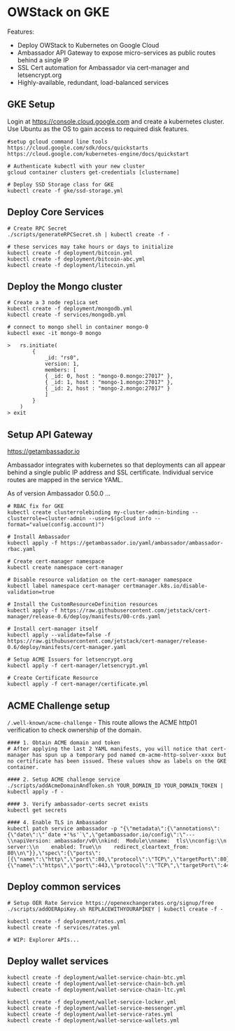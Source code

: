 # OWStack on GKE

Features:
- Deploy OWStack to Kubernetes on Google Cloud
- Ambassador API Gateway to expose micro-services as public routes behind a single IP
- SSL Cert automation for Ambassador via cert-manager and letsencrypt.org
- Highly-available, redundant, load-balanced services

## GKE Setup

Login at https://console.cloud.google.com and create a kubernetes cluster. Use Ubuntu as the OS to gain access to required disk features.
```
#setup gcloud command line tools
https://cloud.google.com/sdk/docs/quickstarts
https://cloud.google.com/kubernetes-engine/docs/quickstart

# Authenticate kubectl with your new cluster
gcloud container clusters get-credentials [clustername]

# Deploy SSD Storage class for GKE
kubectl create -f gke/ssd-storage.yml
```

## Deploy Core Services
```
# Create RPC Secret
./scripts/generateRPCSecret.sh | kubectl create -f -

# these services may take hours or days to initialize
kubectl create -f deployment/bitcoin.yml
kubectl create -f deployment/bitcoin-abc.yml
kubectl create -f deployment/litecoin.yml

```

## Deploy the Mongo cluster
```
# Create a 3 node replica set
kubectl create -f deployment/mongodb.yml
kubectl create -f services/mongodb.yml

# connect to mongo shell in container mongo-0
kubectl exec -it mongo-0 mongo

>   rs.initiate(
        {
            _id: "rs0",
            version: 1,
            members: [
            { _id: 0, host : "mongo-0.mongo:27017" },
            { _id: 1, host : "mongo-1.mongo:27017" },
            { _id: 2, host : "mongo-2.mongo:27017" }
            ]
        }
    )
> exit
```

## Setup API Gateway

https://getambassador.io

Ambassador integrates with kubernetes so that deployments can all appear behind a single public IP address and SSL certificate. Individual service routes are mapped in the service YAML.

As of version Ambassador 0.50.0 ...

```
# RBAC fix for GKE
kubectl create clusterrolebinding my-cluster-admin-binding --clusterrole=cluster-admin --user=$(gcloud info --format="value(config.account)")

# Install Ambassador
kubectl apply -f https://getambassador.io/yaml/ambassador/ambassador-rbac.yaml

# Create cert-manager namespace
kubectl create namespace cert-manager

# Disable resource validation on the cert-manager namespace
kubectl label namespace cert-manager certmanager.k8s.io/disable-validation=true

# Install the CustomResourceDefinition resources
kubectl apply -f https://raw.githubusercontent.com/jetstack/cert-manager/release-0.6/deploy/manifests/00-crds.yaml

# Install cert-manager itself
kubectl apply --validate=false -f https://raw.githubusercontent.com/jetstack/cert-manager/release-0.6/deploy/manifests/cert-manager.yaml

# Setup ACME Issuers for letsencrypt.org
kubectl apply -f cert-manager/letsencrypt.yml

# Create Certificate Resource
kubectl apply -f cert-manager/certificate.yml
```

## ACME Challenge setup
 `/.well-known/acme-challenge` - This route allows the ACME http01 verification to check ownership of the domain.

```
#### 1. Obtain ACME domain and token
# After applying the last 2 YAML manifests, you will notice that cert-manager has spun up a temporary pod named cm-acme-http-solver-xxxx but no certificate has been issued. These values show as labels on the GKE container.

#### 2. Setup ACME challenge service
./scripts/addAcmeDomainAndToken.sh YOUR_DOMAIN_ID YOUR_DOMAIN_TOKEN | kubectl apply -f -

#### 3. Verify ambassador-certs secret exists
kubectl get secrets

#### 4. Enable TLS in Ambassador
kubectl patch service ambassador -p "{\"metadata\":{\"annotations\":{\"date\":\"`date +'%s'`\",\"getambassador.io/config\":\"---\\napiVersion: ambassador/v0\\nkind:  Module\\nname:  tls\\nconfig:\\n  server:\\n    enabled: True\\n    redirect_cleartext_from: 80\\n\"}},\"spec\":{\"ports\":[{\"name\":\"http\",\"port\":80,\"protocol\":\"TCP\",\"targetPort\":80},{\"name\":\"https\",\"port\":443,\"protocol\":\"TCP\",\"targetPort\":443}]}}"
```

## Deploy common services

```
# Setup OER Rate Service https://openexchangerates.org/signup/free
./scripts/addOERApiKey.sh REPLACEWITHYOURAPIKEY | kubectl create -f -

kubectl create -f deployment/rates.yml
kubectl create -f services/rates.yml

# WIP: Explorer APIs...
```

## Deploy wallet services

```
kubectl create -f deployment/wallet-service-chain-btc.yml
kubectl create -f deployment/wallet-service-chain-bch.yml
kubectl create -f deployment/wallet-service-chain-ltc.yml

kubectl create -f deployment/wallet-service-locker.yml
kubectl create -f deployment/wallet-service-messenger.yml
kubectl create -f deployment/wallet-service-rates.yml
kubectl create -f deployment/wallet-service-wallets.yml
```
